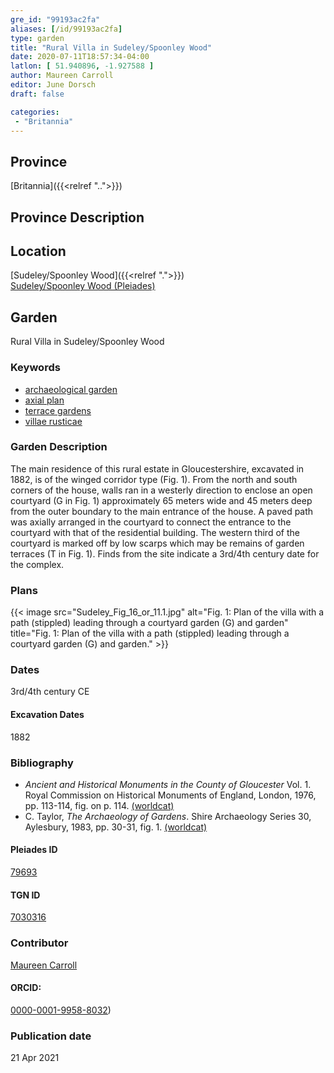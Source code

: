 ```yaml
---
gre_id: "99193ac2fa"
aliases: [/id/99193ac2fa]
type: garden
title: "Rural Villa in Sudeley/Spoonley Wood"
date: 2020-07-11T18:57:34-04:00
latlon: [ 51.940896, -1.927588 ]
author: Maureen Carroll
editor: June Dorsch
draft: false

categories:
 - "Britannia"
---
```


## Province

[Britannia]({{<relref "..">}})  

## Province Description


## Location

[Sudeley/Spoonley Wood]({{<relref ".">}}) \
[Sudeley/Spoonley Wood (Pleiades)](https://pleiades.stoa.org/places/79693)

<!--### Location Description-->

<!-- LEAVE THIS BLANK FOR NOW -->

<!--## Sublocation-->

<!--
[AREA WITHIN LOCATION, LIKE “PALATINE HILL”](GEOREFERENCE LINK)
A sublocation is any area larger than an individual garden, but located within a location. I would always try to include a link to a controlled vocabulary here if possible. This ID may well be different from the Garden ID, e.g., Pompeii versus a Garden in one of the houses which has its own Pleiades ID.
-->

<!--### Sublocation Description-->

<!-- DESCRIPTION -->

## Garden

Rural Villa in Sudeley/Spoonley Wood

### Keywords

- [archaeological garden](#)
- [axial plan](http://vocab.getty.edu/page/aat/300121971)
- [terrace gardens](http://vocab.getty.edu/page/aat/300404778)
- [villae rusticae](http://vocab.getty.edu/page/aat/300005518)

### Garden Description

The main residence of this rural estate in Gloucestershire, excavated in 1882, is of the winged corridor type (Fig. 1). From the north and south corners of the house, walls ran in a westerly direction to enclose an open courtyard (G in Fig. 1) approximately 65 meters wide and 45 meters deep from the outer boundary to the main entrance of the house. A paved path was axially arranged in the courtyard to connect the entrance to the courtyard with that of the residential building. The western third of the courtyard is marked off by low scarps which may be remains of garden terraces (T in Fig. 1). Finds from the site indicate a 3rd/4th century date for the complex.

<!--
### Maps
-->

### Plans

{{< image src="Sudeley_Fig_16_or_11.1.jpg" alt="Fig. 1: Plan of the villa with a path (stippled) leading through a courtyard garden (G) and garden" title="Fig. 1: Plan of the villa with a path (stippled) leading through a courtyard garden (G) and garden." >}}


<!--
### Images
-->

### Dates

3rd/4th century CE

#### Excavation Dates

1882

### Bibliography

- *Ancient and Historical Monuments in the County of Gloucester* Vol. 1. Royal Commission on Historical Monuments of England, London, 1976, pp. 113-114, fig. on p. 114. [(worldcat)](http://www.worldcat.org/oclc/929693324)
- C. Taylor, *The Archaeology of Gardens*. Shire Archaeology Series 30, Aylesbury, 1983, pp. 30-31, fig. 1. [(worldcat)](http://www.worldcat.org/oclc/881563275)

<!--#### Periodo ID-->

<!-- [PERIODO_ID](https://pleiades.stoa.org/places/PLEIADES_ID) -->

#### Pleiades ID

[79693](https://pleiades.stoa.org/places/79693)

#### TGN ID

[7030316](http://vocab.getty.edu/page/tgn/7030316)

### Contributor

[Maureen Carroll](https://www.sheffield.ac.uk/archaeology/our-people/academic-staff/maureen-carroll)

#### ORCID:

[0000-0001-9958-8032](https://orcid.org/0000-0001-9958-8032))

### Publication date


21 Apr 2021

<!--### Related articles-->

<!-- Links to other related articles. Leave blank for now -->
